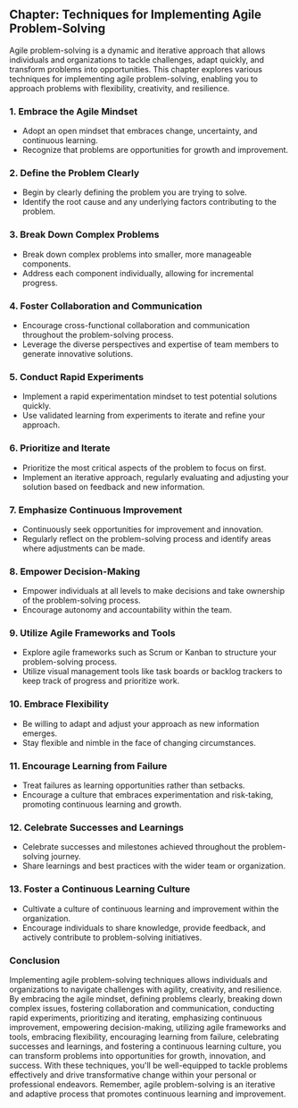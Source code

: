 Chapter: Techniques for Implementing Agile Problem-Solving
----------------------------------------------------------

Agile problem-solving is a dynamic and iterative approach that allows individuals and organizations to tackle challenges, adapt quickly, and transform problems into opportunities. This chapter explores various techniques for implementing agile problem-solving, enabling you to approach problems with flexibility, creativity, and resilience.

### **1. Embrace the Agile Mindset**

* Adopt an open mindset that embraces change, uncertainty, and continuous learning.
* Recognize that problems are opportunities for growth and improvement.

### **2. Define the Problem Clearly**

* Begin by clearly defining the problem you are trying to solve.
* Identify the root cause and any underlying factors contributing to the problem.

### **3. Break Down Complex Problems**

* Break down complex problems into smaller, more manageable components.
* Address each component individually, allowing for incremental progress.

### **4. Foster Collaboration and Communication**

* Encourage cross-functional collaboration and communication throughout the problem-solving process.
* Leverage the diverse perspectives and expertise of team members to generate innovative solutions.

### **5. Conduct Rapid Experiments**

* Implement a rapid experimentation mindset to test potential solutions quickly.
* Use validated learning from experiments to iterate and refine your approach.

### **6. Prioritize and Iterate**

* Prioritize the most critical aspects of the problem to focus on first.
* Implement an iterative approach, regularly evaluating and adjusting your solution based on feedback and new information.

### **7. Emphasize Continuous Improvement**

* Continuously seek opportunities for improvement and innovation.
* Regularly reflect on the problem-solving process and identify areas where adjustments can be made.

### **8. Empower Decision-Making**

* Empower individuals at all levels to make decisions and take ownership of the problem-solving process.
* Encourage autonomy and accountability within the team.

### **9. Utilize Agile Frameworks and Tools**

* Explore agile frameworks such as Scrum or Kanban to structure your problem-solving process.
* Utilize visual management tools like task boards or backlog trackers to keep track of progress and prioritize work.

### **10. Embrace Flexibility**

* Be willing to adapt and adjust your approach as new information emerges.
* Stay flexible and nimble in the face of changing circumstances.

### **11. Encourage Learning from Failure**

* Treat failures as learning opportunities rather than setbacks.
* Encourage a culture that embraces experimentation and risk-taking, promoting continuous learning and growth.

### **12. Celebrate Successes and Learnings**

* Celebrate successes and milestones achieved throughout the problem-solving journey.
* Share learnings and best practices with the wider team or organization.

### **13. Foster a Continuous Learning Culture**

* Cultivate a culture of continuous learning and improvement within the organization.
* Encourage individuals to share knowledge, provide feedback, and actively contribute to problem-solving initiatives.

### Conclusion

Implementing agile problem-solving techniques allows individuals and organizations to navigate challenges with agility, creativity, and resilience. By embracing the agile mindset, defining problems clearly, breaking down complex issues, fostering collaboration and communication, conducting rapid experiments, prioritizing and iterating, emphasizing continuous improvement, empowering decision-making, utilizing agile frameworks and tools, embracing flexibility, encouraging learning from failure, celebrating successes and learnings, and fostering a continuous learning culture, you can transform problems into opportunities for growth, innovation, and success. With these techniques, you'll be well-equipped to tackle problems effectively and drive transformative change within your personal or professional endeavors. Remember, agile problem-solving is an iterative and adaptive process that promotes continuous learning and improvement.
